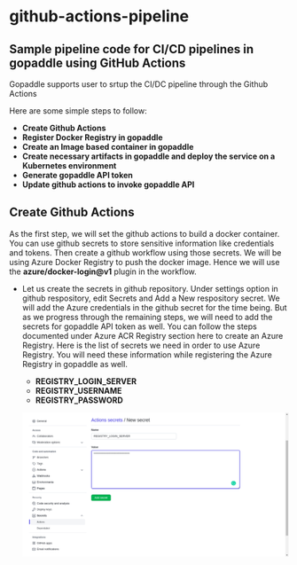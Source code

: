 # github-actions-pipeline
## Sample pipeline code for CI/CD pipelines in gopaddle using GitHub Actions
Gopaddle supports user to srtup the CI/DC pipeline through the Github Actions


Here are some simple steps to follow:

- **Create Github Actions**
- **Register Docker Registry in gopaddle**
- **Create an Image based container in gopaddle**
- **Create necessary artifacts in gopaddle and deploy the service on a Kubernetes environment**
- **Generate gopaddle API token**
- **Update github actions to invoke gopaddle API**
## Create Github Actions

As the first step, we will set the github actions to build a docker container. You can use github secrets to store sensitive information like credentials and tokens. Then create a github workflow using those secrets. We will be using Azure Docker Registry to push the docker image. Hence we will use the **azure/docker-login@v1** plugin in the workflow.

- Let us create the secrets in github repository. Under settings option in github respository, edit Secrets and Add a New respository secret. We will add the Azure credentials in the github secret for the time being. But as we progress through the remaining steps, we will need to add the secrets for gopaddle API token as well. You can follow the steps documented under Azure ACR Registry section here to create an Azure Registry. Here is the list of secrets we need in order to use Azure Registry. You will need these information while registering the Azure Registry in gopaddle as well.
  - **REGISTRY_LOGIN_SERVER**
  - **REGISTRY_USERNAME**
  - **REGISTRY_PASSWORD**
  
  ![](/assets/images/githubsecret.png)


